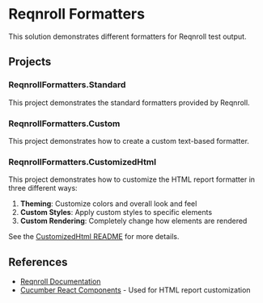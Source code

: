 # Reqnroll Formatters

This solution demonstrates different formatters for Reqnroll test output.

## Projects

### ReqnrollFormatters.Standard

This project demonstrates the standard formatters provided by Reqnroll.

### ReqnrollFormatters.Custom

This project demonstrates how to create a custom text-based formatter.

### ReqnrollFormatters.CustomizedHtml

This project demonstrates how to customize the HTML report formatter in three different ways:

1. **Theming**: Customize colors and overall look and feel
2. **Custom Styles**: Apply custom styles to specific elements
3. **Custom Rendering**: Completely change how elements are rendered

See the [CustomizedHtml README](ReqnrollFormatters.CustomizedHtml/README.md) for more details.

## References

- [Reqnroll Documentation](https://docs.reqnroll.net/)
- [Cucumber React Components](https://github.com/cucumber/react-components) - Used for HTML report customization